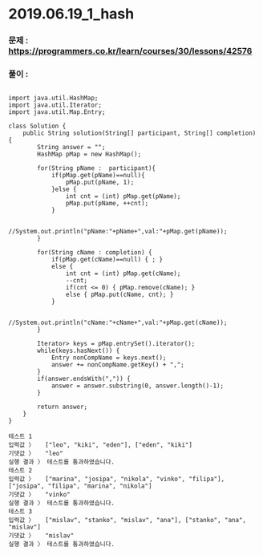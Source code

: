 # 2019.06.19_1_hash

### 문제 : https://programmers.co.kr/learn/courses/30/lessons/42576  
### 풀이 : 

<pre><code>  
import java.util.HashMap;
import java.util.Iterator;
import java.util.Map.Entry;

class Solution {
    public String solution(String[] participant, String[] completion) {
        String answer = "";
        HashMap<String, Integer> pMap = new HashMap<String, Integer>();

        for(String pName :  participant){
            if(pMap.get(pName)==null){
                pMap.put(pName, 1);
            }else {
                int cnt = (int) pMap.get(pName);
                pMap.put(pName, ++cnt);
            }

            //System.out.println("pName:"+pName+",val:"+pMap.get(pName));
        }

        for(String cName : completion) {
            if(pMap.get(cName)==null) { ; }
            else {
                int cnt = (int) pMap.get(cName);
                --cnt;
                if(cnt <= 0) { pMap.remove(cName); }
                else { pMap.put(cName, cnt); }
            }

            //System.out.println("cName:"+cName+",val:"+pMap.get(cName));
        }

        Iterator<Entry<String, Integer>> keys = pMap.entrySet().iterator();
        while(keys.hasNext()) {
            Entry<String, Integer> nonCompName = keys.next();
            answer += nonCompName.getKey() + ",";
        }
        if(answer.endsWith(",")) {
            answer = answer.substring(0, answer.length()-1);
        }

        return answer;
    }
}

테스트 1
입력값 〉	["leo", "kiki", "eden"], ["eden", "kiki"]
기댓값 〉	"leo"
실행 결과 〉	테스트를 통과하였습니다.
테스트 2
입력값 〉	["marina", "josipa", "nikola", "vinko", "filipa"], ["josipa", "filipa", "marina", "nikola"]
기댓값 〉	"vinko"
실행 결과 〉	테스트를 통과하였습니다.
테스트 3
입력값 〉	["mislav", "stanko", "mislav", "ana"], ["stanko", "ana", "mislav"]
기댓값 〉	"mislav"
실행 결과 〉	테스트를 통과하였습니다.
</code></pre>



